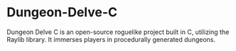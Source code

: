 # Dungeon-Delve-C
Dungeon Delve C is an open-source roguelike project built in C, utilizing the Raylib library. It immerses players in procedurally generated dungeons.
